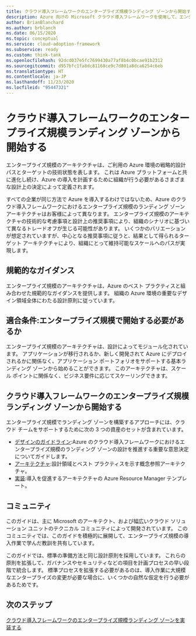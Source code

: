 ```yaml
---
title: クラウド導入フレームワークのエンタープライズ規模ランディング ゾーンから開始する
description: Azure 向けの Microsoft クラウド導入フレームワークを使用して、エンタープライズ規模のランディング ゾーンから開始します。
author: BrianBlanchard
ms.author: brblanch
ms.date: 06/15/2020
ms.topic: conceptual
ms.service: cloud-adoption-framework
ms.subservice: ready
ms.custom: think-tank
ms.openlocfilehash: 92dcd037e5fc7699430a77af8b4c0bcae91b2312
ms.sourcegitcommit: d957bfc1fa8dc81168ce9c7d801a8dca6254c6eb
ms.translationtype: HT
ms.contentlocale: ja-JP
ms.lasthandoff: 11/23/2020
ms.locfileid: "95447321"
---
```

# <a name="start-with-cloud-adoption-framework-enterprise-scale-landing-zones"></a>クラウド導入フレームワークのエンタープライズ規模ランディング ゾーンから開始する

エンタープライズ規模のアーキテクチャは、ご利用の Azure 環境の戦略的設計パスとターゲットの技術状態を表します。 これは Azure プラットフォームと共に進化し続け、Azure の導入を計画するために組織が行う必要があるさまざまな設計上の決定によって定義されます。

すべての企業が同じ方法で Azure を導入するわけではないため、Azure のクラウド導入フレームワークにおけるエンタープライズ規模のランディング ゾーン アーキテクチャはお客様によって異なります。 エンタープライズ規模のアーキテクチャの技術的な考慮事項と設計上の推奨事項により、組織のシナリオに基づいて異なるトレードオフが生じる可能性があります。 いくつかのバリエーションが想定されていますが、中心となる推奨事項に従うと、結果として得られるターゲット アーキテクチャにより、組織にとって維持可能なスケールへのパスが実現します。

## <a name="prescriptive-guidance"></a>規範的なガイダンス

エンタープライズ規模のアーキテクチャは、Azure のベスト プラクティスと組み合わせた規範的なガイダンスを提供します。 組織の Azure 環境の重要なデザイン領域全体にわたる設計原則に従っています。

## <a name="qualifiers-should-i-start-with-enterprise-scale"></a>適合条件:エンタープライズ規模で開始する必要があるか

エンタープライズ規模のアーキテクチャは、設計によってモジュール化されています。 アプリケーションが移行されるか、新しく開発されて Azure にデプロイされるかに関係なく、アプリケーション ポートフォリオをサポートする基本ランディング ゾーンから始めることができます。 このアーキテクチャは、スケール ポイントに関係なく、ビジネス要件に応じてスケーリングできます。

## <a name="start-with-a-cloud-adoption-framework-enterprise-scale-landing-zone"></a>クラウド導入フレームワークのエンタープライズ規模ランディング ゾーンから開始する

エンタープライズ規模でランディング ゾーンを構築するアプローチには、クラウド チームをサポートするために次の 3 つの資産のセットが含まれています。

- [デザインのガイドライン](./design-guidelines.md):Azure のクラウド導入フレームワークにおけるエンタープライズ規模のランディング ゾーンの設計を推進する重要な意思決定についてガイドします。
- [アーキテクチャ](./architecture.md):設計領域とベスト プラクティスを示す概念参照アーキテクチャ。
- [実装](./implementation.md):導入を促進するアーキテクチャの Azure Resource Manager テンプレート。

<!-- TODO: Reinstate once template.md is ready.
- [Template](./template.md): A documentation template to quickly capture decisions and any deviation from the suggested architecture or implementation.
-->

## <a name="community"></a>コミュニティ

<!-- docutune:ignore "Cloud Solutions Unit" -->

このガイドは、主に Microsoft のアーキテクト、および幅広いクラウド ソリューション ユニットのテクニカル コミュニティによって開発されています。 このコミュニティでは、このガイドを積極的に展開して、エンタープライズ規模の導入作業で学んだ教訓を共有しています。

このガイドでは、標準の準備方法と同じ設計原則を採用しています。 これらの原則を拡張して、ガバナンスやセキュリティなどの項目を計画プロセスの早い段階で統合します。 標準プロセスを拡張する必要があるのは、導入作業に大規模なエンタープライズの変更が必要な場合に、いくつかの自然な仮定を行う必要があるためです。

## <a name="next-steps"></a>次のステップ

[クラウド導入フレームワークのエンタープライズ規模ランディング ゾーンを実装する](./implementation.md)
